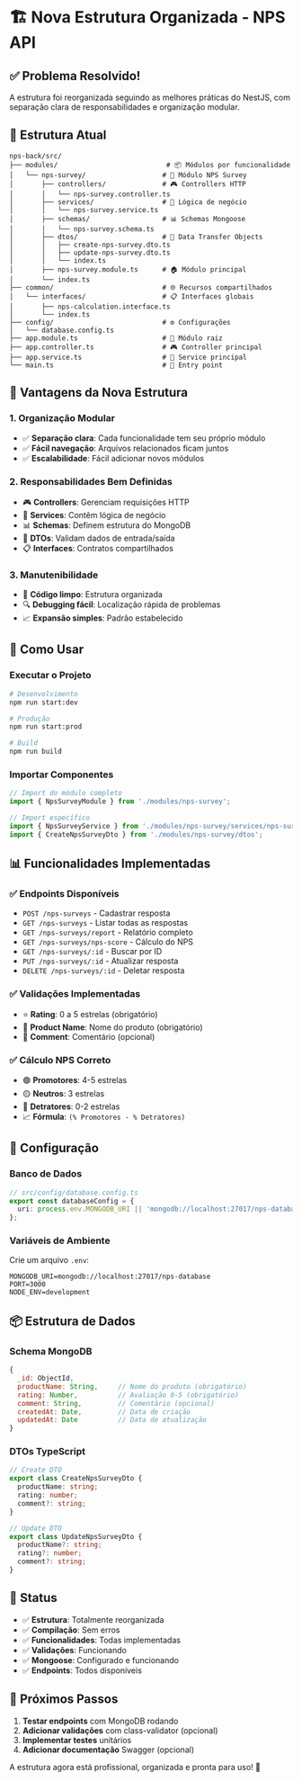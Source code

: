 # 🏗️ Nova Estrutura Organizada - NPS API

## ✅ **Problema Resolvido!**

A estrutura foi reorganizada seguindo as melhores práticas do NestJS, com separação clara de responsabilidades e organização modular.

## 📁 **Estrutura Atual**

```
nps-back/src/
├── modules/                           # 📦 Módulos por funcionalidade
│   └── nps-survey/                   # 🎯 Módulo NPS Survey
│       ├── controllers/              # 🎮 Controllers HTTP
│       │   └── nps-survey.controller.ts
│       ├── services/                 # 🔧 Lógica de negócio
│       │   └── nps-survey.service.ts
│       ├── schemas/                  # 📊 Schemas Mongoose
│       │   └── nps-survey.schema.ts
│       ├── dtos/                     # 🔄 Data Transfer Objects
│       │   ├── create-nps-survey.dto.ts
│       │   ├── update-nps-survey.dto.ts
│       │   └── index.ts
│       ├── nps-survey.module.ts      # 🏠 Módulo principal
│       └── index.ts
├── common/                           # 🌐 Recursos compartilhados
│   └── interfaces/                   # 📋 Interfaces globais
│       ├── nps-calculation.interface.ts
│       └── index.ts
├── config/                           # ⚙️ Configurações
│   └── database.config.ts
├── app.module.ts                     # 🚀 Módulo raiz
├── app.controller.ts                 # 🎮 Controller principal
├── app.service.ts                    # 🔧 Service principal
└── main.ts                           # 🎯 Entry point
```

## 🎯 **Vantagens da Nova Estrutura**

### 1. **Organização Modular**
- ✅ **Separação clara**: Cada funcionalidade tem seu próprio módulo
- ✅ **Fácil navegação**: Arquivos relacionados ficam juntos
- ✅ **Escalabilidade**: Fácil adicionar novos módulos

### 2. **Responsabilidades Bem Definidas**
- 🎮 **Controllers**: Gerenciam requisições HTTP
- 🔧 **Services**: Contêm lógica de negócio
- 📊 **Schemas**: Definem estrutura do MongoDB
- 🔄 **DTOs**: Validam dados de entrada/saída
- 📋 **Interfaces**: Contratos compartilhados

### 3. **Manutenibilidade**
- 🧹 **Código limpo**: Estrutura organizada
- 🔍 **Debugging fácil**: Localização rápida de problemas
- 📈 **Expansão simples**: Padrão estabelecido

## 🚀 **Como Usar**

### Executar o Projeto
```bash
# Desenvolvimento
npm run start:dev

# Produção
npm run start:prod

# Build
npm run build
```

### Importar Componentes
```typescript
// Import do módulo completo
import { NpsSurveyModule } from './modules/nps-survey';

// Import específico
import { NpsSurveyService } from './modules/nps-survey/services/nps-survey.service';
import { CreateNpsSurveyDto } from './modules/nps-survey/dtos';
```

## 📊 **Funcionalidades Implementadas**

### ✅ **Endpoints Disponíveis**
- `POST /nps-surveys` - Cadastrar resposta
- `GET /nps-surveys` - Listar todas as respostas
- `GET /nps-surveys/report` - Relatório completo
- `GET /nps-surveys/nps-score` - Cálculo do NPS
- `GET /nps-surveys/:id` - Buscar por ID
- `PUT /nps-surveys/:id` - Atualizar resposta
- `DELETE /nps-surveys/:id` - Deletar resposta

### ✅ **Validações Implementadas**
- ⭐ **Rating**: 0 a 5 estrelas (obrigatório)
- 📝 **Product Name**: Nome do produto (obrigatório)
- 💬 **Comment**: Comentário (opcional)

### ✅ **Cálculo NPS Correto**
- 🟢 **Promotores**: 4-5 estrelas
- 🟡 **Neutros**: 3 estrelas
- 🔴 **Detratores**: 0-2 estrelas
- 📈 **Fórmula**: `(% Promotores - % Detratores)`

## 🔧 **Configuração**

### Banco de Dados
```typescript
// src/config/database.config.ts
export const databaseConfig = {
  uri: process.env.MONGODB_URI || 'mongodb://localhost:27017/nps-database',
};
```

### Variáveis de Ambiente
Crie um arquivo `.env`:
```env
MONGODB_URI=mongodb://localhost:27017/nps-database
PORT=3000
NODE_ENV=development
```

## 📦 **Estrutura de Dados**

### Schema MongoDB
```javascript
{
  _id: ObjectId,
  productName: String,     // Nome do produto (obrigatório)
  rating: Number,          // Avaliação 0-5 (obrigatório)
  comment: String,         // Comentário (opcional)
  createdAt: Date,         // Data de criação
  updatedAt: Date          // Data de atualização
}
```

### DTOs TypeScript
```typescript
// Create DTO
export class CreateNpsSurveyDto {
  productName: string;
  rating: number;
  comment?: string;
}

// Update DTO  
export class UpdateNpsSurveyDto {
  productName?: string;
  rating?: number;
  comment?: string;
}
```

## 🎉 **Status**

- ✅ **Estrutura**: Totalmente reorganizada
- ✅ **Compilação**: Sem erros
- ✅ **Funcionalidades**: Todas implementadas
- ✅ **Validações**: Funcionando
- ✅ **Mongoose**: Configurado e funcionando
- ✅ **Endpoints**: Todos disponíveis

## 🚀 **Próximos Passos**

1. **Testar endpoints** com MongoDB rodando
2. **Adicionar validações** com class-validator (opcional)
3. **Implementar testes** unitários
4. **Adicionar documentação** Swagger (opcional)

A estrutura agora está profissional, organizada e pronta para uso! 🎉 